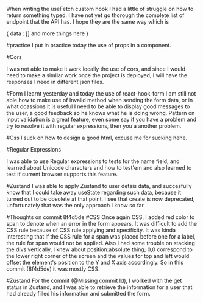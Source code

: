When writing the useFetch custom hook
I had a little of struggle on how to return something typed.
I have not yet go thorough the complete list of endpoint that the API has. I hope they are the same way which is

{
data : []
and more things here
}

#practice
I put in practice today the use of props in a component.

#Cors

I was not able to make it work locally the use of cors, and since I would need to make a similar work once the project is deployed, I will have the responses I need in different json files.

#Form
I learnt yesterday and today the use of react-hook-form
I am still not able how to make use of Invalid method when sending the form data, or in what ocassions it is useful
I need to be able to display good messages to the user, a good feedback so he knows what he is doing wrong.
Pattern on input validation is a great feature, even some say if you have a problem and try to resolve it with regular expressions, then you a another problem.

#Css
I suck on how to design a good html, excuse me for sucking hehe.

#Regular Expressions

I was able to use Regular expressions to tests for the name field, and learned about Unicode characters and how to test'em and also learned to test if current browser supports this feature.

#Zustand
I was able to apply Zustand to user detais data, and succesfully know that I could take away useState regarding such data, because it turned out to be obsolete at that point.
I see that create is now deprecated, unfortunately that was the only approach I know so far.

#Thoughts on commit 8f4d5de
#CSS
Once again CSS, I added red color to span to denote when an error in the form appears. It was difficult to add the CSS rule because of CSS rule applying and specificity.
It was kinda interesting that if the CSS rule for a span was placed before one for a label, the rule for span would not be applied.
Also I had some trouble on stacking the divs vertically, I knew about position:absolute thing; 0,0 correspond to the lower right corner of the screen and the values for top and left would offset the element's position to the Y and X axis accordingly.
So in this commit (8f4d5de) it was mostly CSS.

#Zustand 
For the commit (@Missing commit Id), I worked with the get status in Zustand, and I was able to retrieve the information for a user that had already filled his information and submitted the form.
